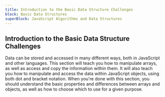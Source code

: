 ```yaml
---
title: Introduction to the Basic Data Structure Challenges
block: Basic Data Structures
superBlock: JavaScript Algorithms and Data Structures
---
```

## Introduction to the Basic Data Structure Challenges

Data can be stored and accessed in many different ways, both in JavaScript and other languages. This section will teach you how to manipulate arrays, as well as access and copy the information within them. It will also teach you how to manipulate and access the data within JavaScript objects, using both dot and bracket notation. When you're done with this section, you should understand the basic properties and differences between arrays and objects, as well as how to choose which to use for a given purpose. 
